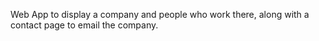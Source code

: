 Web App to display a company and people who work there, along with a contact page to email the company.
